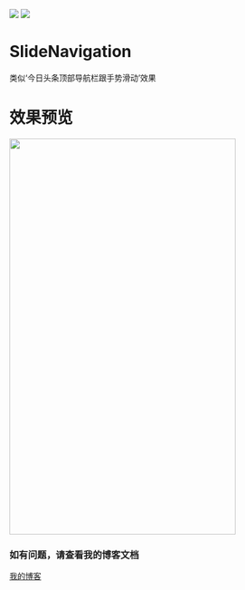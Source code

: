 [![](https://jitpack.io/v/liqinew/slidenavigation.svg)](https://jitpack.io/#liqinew/slidenavigation)
[![](https://img.shields.io/badge/%E4%BD%9C%E8%80%85-%E6%9D%8E%E5%A5%87-orange.svg)](https://github.com/LiqiNew)
# SlideNavigation
类似‘今日头条顶部导航栏跟手势滑动’效果

# 效果预览
<image src="./image/demo.gif" width="400px" height="700px"/>

####

### 如有问题，请查看我的博客文档
[我的博客](http://www.jianshu.com/p/739759fa36fd) 

